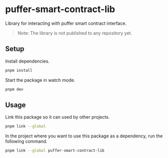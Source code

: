 # puffer-smart-contract-lib

Library for interacting with puffer smart contract interface.

> Note: The library is not published to any repository yet.

## Setup

Install dependencies.

```sh
pnpm install
```

Start the package in watch mode.

```sh
pnpm dev
```

## Usage

Link this package so it can used by other projects.

```sh
pnpm link --global
```

In the project where you want to use this package as a dependency, run the following command.

```sh
pnpm link --global puffer-smart-contract-lib
```

